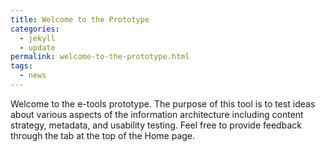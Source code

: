 ```yaml
---
title: Welcome to the Prototype
categories:
  - jekyll
  - update
permalink: welcome-to-the-prototype.html
tags:
  - news
---
```



Welcome to the e-tools prototype. The purpose of this tool is to test ideas about various aspects of the information architecture including content strategy, metadata, and usability testing. Feel free to provide feedback through the tab at the top of the Home page.

<!---{% include links.html %}-->
